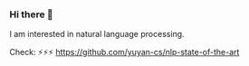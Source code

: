 ### Hi there 👋

I am interested in natural language processing. 

Check: ⚡⚡⚡ https://github.com/yuyan-cs/nlp-state-of-the-art

<!--
**yuyan-cs/yuyan-cs** is a ✨ _special_ ✨ repository because its `README.md` (this file) appears on your GitHub profile.

Here are some ideas to get you started:

- 🔭 I’m currently working on ...
- 🌱 I’m currently learning ...
- 👯 I’m looking to collaborate on ...
- 🤔 I’m looking for help with ...
- 💬 Ask me about ...
- 📫 How to reach me: ...
- 😄 Pronouns: ...
- ⚡ Fun fact: ...
-->
